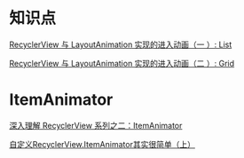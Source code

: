 # 知识点

[RecyclerView 与 LayoutAnimation 实现的进入动画（一 ）: List](http://www.jcodecraeer.com/plus/view.php?aid=8348)

[RecyclerView 与 LayoutAnimation 实现的进入动画（二 ）: Grid](http://www.jcodecraeer.com/a/anzhuokaifa/androidkaifa/2017/0819/8397.html)

# ItemAnimator

[深入理解 RecyclerView 系列之二：ItemAnimator](https://blog.piasy.com/2016/04/04/Insight-Android-RecyclerView-ItemAnimator/index.html)

[自定义RecyclerView.ItemAnimator其实很简单（上）](https://www.jianshu.com/p/2a82b0341138)